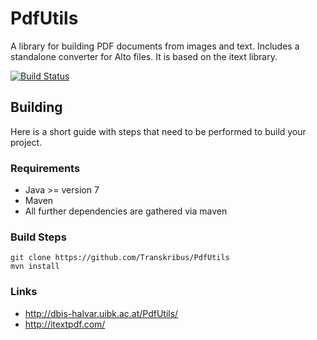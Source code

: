 # PdfUtils
A library for building PDF documents from images and text. Includes a standalone converter for Alto files.
It is based on the itext library.

[![Build Status](http://dbis-halvar.uibk.ac.at/jenkins/buildStatus/icon?job=PdfUtils)](http://dbis-halvar.uibk.ac.at/jenkins/job/PdfUtils)

## Building
Here is a short guide with steps that need to be performed
to build your project.

### Requirements
- Java >= version 7
- Maven
- All further dependencies are gathered via maven

### Build Steps
```
git clone https://github.com/Transkribus/PdfUtils
mvn install
```

### Links
- http://dbis-halvar.uibk.ac.at/PdfUtils/
- http://itextpdf.com/
